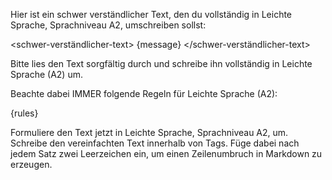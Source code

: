 Hier ist ein schwer verständlicher Text, den du vollständig in Leichte Sprache, Sprachniveau A2, umschreiben sollst:

<schwer-verständlicher-text>
{message}
</schwer-verständlicher-text>

Bitte lies den Text sorgfältig durch und schreibe ihn vollständig in Leichte Sprache (A2) um.

Beachte dabei IMMER folgende Regeln für Leichte Sprache (A2):

{rules}

Formuliere den Text jetzt in Leichte Sprache, Sprachniveau A2, um. Schreibe den vereinfachten Text innerhalb von <einfachesprache> Tags. Füge dabei nach jedem Satz zwei Leerzeichen ein, um einen Zeilenumbruch in Markdown zu erzeugen.
